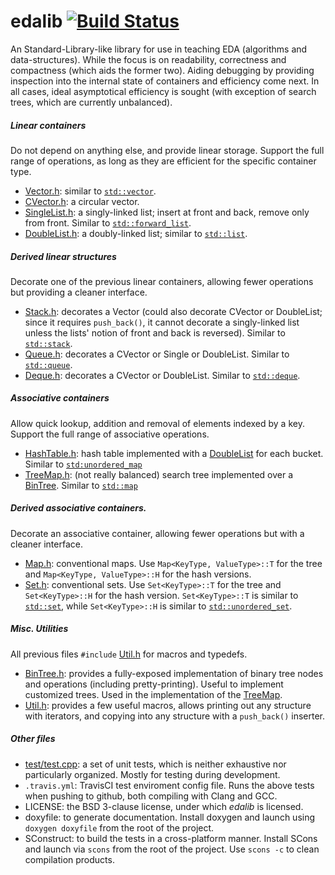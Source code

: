 edalib [![Build Status](https://travis-ci.org/Manu343726/edalib.svg?branch=master)](https://travis-ci.org/Manu343726/edalib)
======

An Standard-Library-like library for use in teaching EDA (algorithms and data-structures). While the focus is on readability, correctness and compactness (which aids the former two). Aiding debugging by providing inspection into the internal state of containers and efficiency come next. In all cases, ideal asymptotical efficiency is sought (with exception of search trees, which are currently unbalanced).

##### Linear containers

Do not depend on anything else, and provide linear storage. Support the full range of operations, as long as they are efficient for the specific container type.

* [Vector.h](https://github.com/manuel-freire/edalib/blob/master/src/Vector.h): similar to [`std::vector`](http://en.cppreference.com/w/cpp/container/vector).
* [CVector.h](https://github.com/manuel-freire/edalib/blob/master/src/CVector.h): a circular vector.
* [SingleList.h](https://github.com/manuel-freire/edalib/blob/master/src/SingleList.h): a singly-linked list; insert at front and back, remove only from front. Similar to [`std::forward_list`](http://en.cppreference.com/w/cpp/container/forward_list).
* [DoubleList.h](https://github.com/manuel-freire/edalib/blob/master/src/DoubleList.h): a doubly-linked list; similar to [`std::list`](http://en.cppreference.com/w/cpp/container/list).

##### Derived linear structures

Decorate one of the previous linear containers, allowing fewer operations but providing a cleaner interface.

* [Stack.h](https://github.com/manuel-freire/edalib/blob/master/src/Stack.h): decorates a Vector (could also decorate CVector or DoubleList; since it requires ```push_back()```, it cannot decorate a singly-linked list unless the lists' notion of front and back is reversed). Similar to [`std::stack`](http://en.cppreference.com/w/cpp/container/stack).
* [Queue.h](https://github.com/manuel-freire/edalib/blob/master/src/Queue.h): decorates a CVector or Single or DoubleList. Similar to [`std::queue`](http://en.cppreference.com/w/cpp/container/queue).
* [Deque.h](https://github.com/manuel-freire/edalib/blob/master/src/Deque.h): decorates a CVector or DoubleList. Similar to [`std::deque`](http://en.cppreference.com/w/cpp/container/deque).

##### Associative containers

Allow quick lookup, addition and removal of elements indexed by a key. Support the full range of associative operations.

* [HashTable.h](https://github.com/manuel-freire/edalib/blob/master/src/HashTable.h): hash table implemented with a [DoubleList](https://github.com/manuel-freire/edalib/blob/master/src/DoubleList.h) for each bucket. Similar to [`std:unordered_map`](http://en.cppreference.com/w/cpp/container/unordered_map)
* [TreeMap.h](https://github.com/manuel-freire/edalib/blob/master/src/TreeMap.h): (not really balanced) search tree implemented over a [BinTree](https://github.com/manuel-freire/edalib/blob/master/src/BinTree.h). Similar to [`std::map`](http://en.cppreference.com/w/cpp/container/map)

##### Derived associative containers.

Decorate an associative container, allowing fewer operations but with a cleaner interface.

* [Map.h](https://github.com/manuel-freire/edalib/blob/master/src/Map.h): conventional maps. Use ```Map<KeyType, ValueType>::T``` for the tree and ```Map<KeyType, ValueType>::H``` for the hash versions.
* [Set.h](https://github.com/manuel-freire/edalib/blob/master/src/Set.h): conventional sets. Use ```Set<KeyType>::T``` for the tree and ```Set<KeyType>::H``` for the hash version. ```Set<KeyType>::T``` is similar to [`std::set`](http://en.cppreference.com/w/cpp/container/set), while `Set<KeyType>::H` is similar to [`std::unordered_set`](http://en.cppreference.com/w/cpp/container/unordered_set).

##### Misc. Utilities

All previous files ```#include``` [Util.h](https://github.com/manuel-freire/edalib/blob/master/src/Util.h) for macros and typedefs.

* [BinTree.h](https://github.com/manuel-freire/edalib/blob/master/src/BinTree.h): provides a fully-exposed implementation of binary tree nodes and operations (including pretty-printing). Useful to implement customized trees. Used in the implementation of the [TreeMap](https://github.com/manuel-freire/edalib/blob/master/src/TreeMap.h).
* [Util.h](https://github.com/manuel-freire/edalib/blob/master/src/Util.h): provides a few useful macros, allows printing out any structure with iterators, and copying into any structure with a ```push_back()``` inserter.

##### Other files

* [test/test.cpp](https://github.com/manuel-freire/edalib/blob/master/test/test.cpp): a set of unit tests, which is neither exhaustive nor particularly organized. Mostly for testing during development.
* `.travis.yml`: TravisCI test enviroment config file. Runs the above tests when pushing to github, both compiling with Clang and GCC.
* LICENSE: the BSD 3-clause license, under which *edalib* is licensed.
* doxyfile: to generate documentation. Install doxygen and launch using ```doxygen doxyfile``` from the root of the project.
* SConstruct: to build the tests in a cross-platform manner. Install SCons and launch via ```scons``` from the root of the project. Use ```scons -c``` to clean compilation products.
